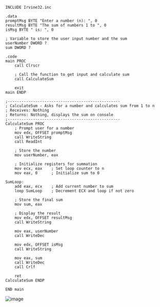     INCLUDE Irvine32.inc
    
    .data
    promptMsg BYTE "Enter a number (n): ", 0
    resultMsg BYTE "The sum of numbers 1 to ", 0
    isMsg BYTE " is: ", 0
    
    ; Variable to store the user input number and the sum
    userNumber DWORD ?
    sum DWORD ?
    
    .code
    main PROC
        call Clrscr
        
        ; Call the function to get input and calculate sum
        call CalculateSum
        
        exit
    main ENDP
    
    ;-------------------------------------------------
    ; CalculateSum - Asks for a number and calculates sum from 1 to n
    ; Receives: Nothing
    ; Returns: Nothing, displays the sum on console
    ;-------------------------------------------------
    CalculateSum PROC
        ; Prompt user for a number
        mov edx, OFFSET promptMsg
        call WriteString
        call ReadInt
        
        ; Store the number
        mov userNumber, eax
        
        ; Initialize registers for summation
        mov ecx, eax    ; Set loop counter to n
        mov eax, 0      ; Initialize sum to 0
        
    SumLoop:
        add eax, ecx    ; Add current number to sum
        loop SumLoop    ; Decrement ECX and loop if not zero
        
        ; Store the final sum
        mov sum, eax
        
        ; Display the result
        mov edx, OFFSET resultMsg
        call WriteString
        
        mov eax, userNumber
        call WriteDec
        
        mov edx, OFFSET isMsg
        call WriteString
        
        mov eax, sum
        call WriteDec
        call Crlf
        
        ret
    CalculateSum ENDP
    
    END main
    
    
   ![image](https://github.com/user-attachments/assets/e5b9f58d-02d8-4cd9-93eb-e6ee2e117fdb)
